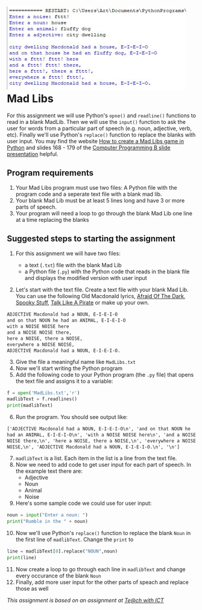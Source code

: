 ![](MadLibs.JPG)    
Mad Libs
========
For this assignment we will use Python's `opne()` and `readline()` functions to read in a blank MadLib. Then we will use the `input()` function to ask the user for words from a particular part of speech (e.g. noun, adjective, verb, etc). Finally we'll use Python's `replace()` function to replace the blanks with user input. You may find the website [How to create a Mad Libs game in Python](https://www.teachwithict.com/mad_libs.html) and slides 168 - 179 of the [Computer Programming B slide presentation](https://docs.google.com/presentation/d/1rICcmNbnGYsB-cV_6EatPyzcOS2sId80Jh2kayUzm4Q/edit?usp=sharing) helpful.

Program requirements
------------------------------------------
1. Your Mad Libs program must use two files: A Python file with the program code and a seperate text file with a blank mad lib.
2. Your blank Mad Lib must be at least 5 lines long and have 3 or more parts of speech.
2. Your program will need a loop to go through the blank Mad Lib one line at a time replacing the blanks

Suggested steps to starting the assignment
------------------------------------------
1. For this assignment we will have two files:
    * a text (`.txt`) file with the blank Mad Lib
    * a Python file (`.py`) with the Python code that reads in the blank file and displays the modified version with user input
   
2. Let's start with the text file. Create a text file with your blank Mad Lib. You can use the following Old Macdonald lyrics, [Afraid Of The Dark](AfraidOfTheDark.txt),  [Spooky Stuff](SpookyStuff.txt), [Talk Like A Pirate](TalkLikeAPirate.txt) or make up your own.
```text
ADJECTIVE Macdonald had a NOUN, E-I-E-I-O
and on that NOUN he had an ANIMAL, E-I-E-I-O
with a NOISE NOISE here
and a NOISE NOISE there,
here a NOISE, there a NOISE,
everywhere a NOISE NOISE,
ADJECTIVE Macdonald had a NOUN, E-I-E-I-O.
```
3. Give the file a meaningful name like `MadLibs.txt`
4. Now we'll start writing the Python program
5. Add the following code to your Python program (the `.py` file) that opens the text file and assigns it to a variable:
```Python
f = open('MadLibs.txt','r')
madlibText = f.readlines()
print(madlibText)
```
6. Run the program. You should see output like:
```
['ADJECTIVE Macdonald had a NOUN, E-I-E-I-O\n', 'and on that NOUN he had an ANIMAL, E-I-E-I-O\n', 'with a NOISE NOISE here\n', 'and a NOISE NOISE there,\n', 'here a NOISE, there a NOISE,\n', 'everywhere a NOISE NOISE,\n', 'ADJECTIVE Macdonald had a NOUN, E-I-E-I-O.\n', '\n']
```
7. `madlibText` is a list. Each item in the list is a line from the text file.
8. Now we need to add code to get user input for each part of speech. In the example text there are:
   * Adjective
   * Noun
   * Animal
   * Noise
9. Here's some sample code we could use for user input:
```Python
noun = input("Enter a noun: ")
print("Rumble in the " + noun)
```
10. Now we'll use Python's `replace()` function to replace the blank `Noun` in the first line of `madlibText`. Change the `print` to
```Python
line = madlibText[0].replace("NOUN",noun)
print(line)
```
11. Now create a loop to go through each line in `madlibText` and change every occurance of the blank `Noun`
12. Finally, add more user input for the other parts of speach and replace those as well

*This assignment is based on an assignment at [Te@ch with ICT](https://www.teachwithict.com/mad_libs.html)*
